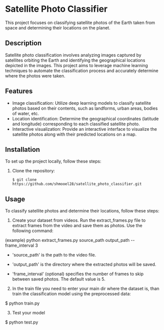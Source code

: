 # Satellite Photo Classifier

This project focuses on classifying satellite photos of the Earth taken from space and determining their locations on the planet.

## Description

Satellite photo classification involves analyzing images captured by satellites orbiting the Earth and identifying the geographical locations depicted in the images. This project aims to leverage machine learning techniques to automate the classification process and accurately determine where the photos were taken.

## Features

- Image classification: Utilize deep learning models to classify satellite photos based on their contents, such as landforms, urban areas, bodies of water, etc.
- Location identification: Determine the geographical coordinates (latitude and longitude) corresponding to each classified satellite photo.
- Interactive visualization: Provide an interactive interface to visualize the satellite photos along with their predicted locations on a map.

## Installation

To set up the project locally, follow these steps:

1. Clone the repository:

   ```shell
   $ git clone https://github.com/shmooel28/satellite_photo_classifier.git

## Usage

To classify satellite photos and determine their locations, follow these steps:

1. Create your dataset from videos. Run the extract_frames.py file to extract frames from the video and save them as photos. Use the following command:

(example) python extract_frames.py source_path output_path --frame_interval 3

- 'source_path' is the path to the video file.

- 'output_path' is the directory where the extracted photos will be saved.

- 'frame_interval' (optional) specifies the number of frames to skip between saved photos. The default value is 5.

2. In the train file you need to enter your main dir where the dataset is, than train the classification model using the preprocessed data:

$ python train.py

3. Test your model

$ python test.py


